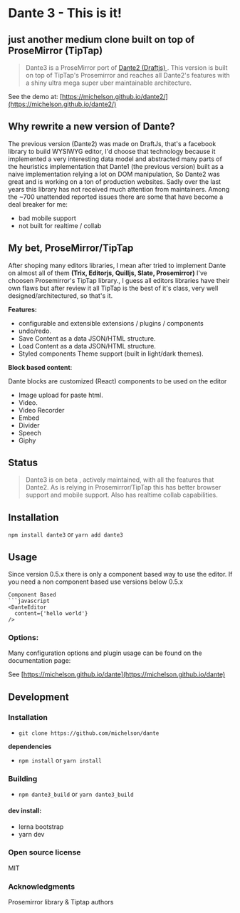 # Dante 3 - This is it!

## just another medium clone built on top of ProseMirror (TipTap)

> Dante3 is a ProseMirror port of [Dante2 (Draftjs) ](https://michelson.github.io/Dante2). 
This version is built on top of TipTap's Prosemirror and reaches all Dante2's features with a shiny ultra mega super uber maintainable architecture.

See the demo at: [https://michelson.github.io/dante2/](https://michelson.github.io/dante2/)

## Why rewrite a new version of Dante?

The previous version (Dante2) was made on DraftJs, that's a facebook library to build WYSIWYG editor, I'd choose that technology because it implemented a very interesting data model and abstracted many parts of the heuristics implementation that Dante1 (the previous version) built as a naive implementation relying a lot on DOM manipulation, So Dante2 was great and is working on a ton of production websites. Sadly over the last years this library has not received much attention from maintainers. Among the ~700 unattended reported issues there are some that have become a deal breaker for me:

+ bad mobile support
+ not built for realtime / collab

## My bet, ProseMirror/TipTap

After shoping many editors libraries, I mean after tried to implement Dante on almost all of them **(Trix, Editorjs, Quilljs, Slate, Prosemirror)** I've choosen Prosemirror's TipTap library., I guess all editors libraries have their own flaws but after review it all TipTap is the best of it's class, very well designed/architectured, so that's it.

**Features:**
+ configurable and extensible extensions / plugins / components
+ undo/redo.
+ Save Content as a data JSON/HTML structure.
+ Load Content as a data JSON/HTML structure.
+ Styled components Theme support (built in light/dark themes).

**Block based content**:

Dante blocks are customized (React) components to be used on the editor 

+ Image upload for paste html.
+ Video.
+ Video Recorder
+ Embed
+ Divider
+ Speech
+ Giphy

## Status

> Dante3 is on beta , actively maintained, with all the features that Dante2. As is relying in Prosemirror/TipTap this has better browser support and mobile support. Also has realtime collab capabilities.
## Installation

`npm install dante3` or `yarn add dante3`

## Usage

Since version 0.5.x there is only a component based way to use the editor. If you need a non component based use versions below 0.5.x

```
Component Based
```javascript
<DanteEditor
  content={'hello world'}
/>
```

### Options:

Many configuration options and plugin usage can be found on the documentation page:

See [https://michelson.github.io/dante](https://michelson.github.io/dante)


## Development

### Installation
+ `git clone https://github.com/michelson/dante`

**dependencies**
 
+ `npm install` or `yarn install`
 
### Building

+ `npm dante3_build` or `yarn dante3_build`

#### dev install:

+ lerna bootstrap
+ yarn dev

### Open source license

MIT
### Acknowledgments

Prosemirror library & Tiptap authors
